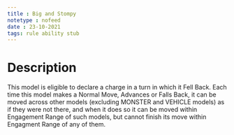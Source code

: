 ```yaml
---
title : Big and Stompy
notetype : nofeed
date : 23-10-2021
tags: rule ability stub
---
```


# Description
This model is eligible to declare a charge in a turn in which it Fell Back. Each time this model makes a Normal Move, Advances or Falls Back, it can be moved across other models (excluding MONSTER and VEHICLE models) as if they were not there, and when it does so it can be moved within Engagement Range of such models, but cannot finish its move within Engagment Range of any of them.